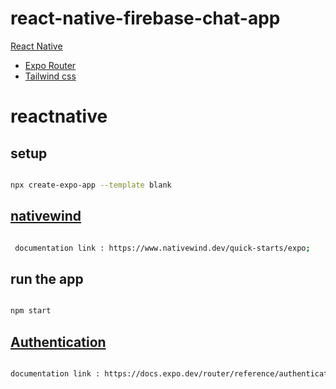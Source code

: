 # react-native-firebase-chat-app
 [React Native](#reactnative)
- [Expo Router](#reactnative)
- [Tailwind css](#nativewind)

# reactnative

## setup 

```bash

npx create-expo-app --template blank

```

 ## [nativewind](https://www.nativewind.dev/quick-starts/expo)

```bash

 documentation link : https://www.nativewind.dev/quick-starts/expo;

```

## run the app

```bash

npm start

```


## [Authentication](https://docs.expo.dev/router/reference/authentication/)

```bash

documentation link : https://docs.expo.dev/router/reference/authentication/;

```
